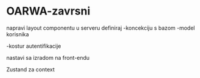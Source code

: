 # OARWA-zavrsni

napravi layout componentu
u serveru definiraj
-koncekciju s bazom
-model korisnika

-kostur autentifikacije


nastavi sa izradom na front-endu

Zustand za context